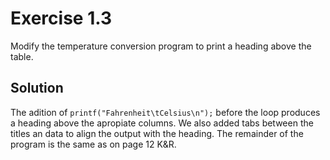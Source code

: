 # Exercise 1.3

Modify the temperature conversion program to print a heading above the table.

## Solution

The adition of `printf("Fahrenheit\tCelsius\n");` before the loop produces a heading above the apropiate columns. We also added tabs between the titles an data to align the output with the heading. The remainder of the program is the same as on page 12 K&R.
